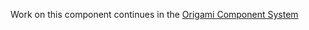Work on this component continues in the [Origami Component System](https://github.com/Financial-Times/origami/tree/main/components/colors)
